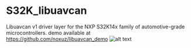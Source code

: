 # S32K_libuavcan
Libuavcan v1 driver layer for the NXP S32K14x family of automotive-grade microcontrollers.
demo available at https://github.com/noxuz/libuavcan_demo
![alt text](https://www.logolynx.com/images/logolynx/55/55a30cdcb0b668ecfc2e369f7d1f1197.png)
